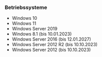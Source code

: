 
### Betriebssysteme

- Windows 10
- Windows 11
- Windows Server 2019
- Windows 8.1 (bis 10.01.2023)
- Windows Server 2016 (bis 12.01.2027)
- Windows Server 2012 R2 (bis 10.10.2023)
- Windows Server 2012 (bis 10.10.2023)
